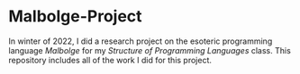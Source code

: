 # Malbolge-Project

In winter of 2022, I did a research project on the esoteric programming language *Malbolge* for my *Structure of Programming Languages* class. This repository includes all of the work I did for this project.
